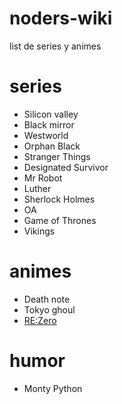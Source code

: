 # noders-wiki
list de series y animes

# series
- Silicon valley
- Black mirror
- Westworld
- Orphan Black
- Stranger Things
- Designated Survivor
- Mr Robot
- Luther
- Sherlock Holmes
- OA
- Game of Thrones
- Vikings 

# animes
- Death note
- Tokyo ghoul
- [RE:Zero](http://www.crunchyroll.com/rezero-starting-life-in-another-world-)

# humor
- Monty Python
